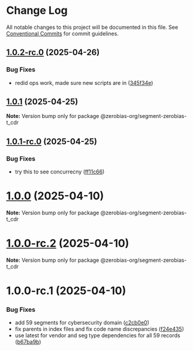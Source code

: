 # Change Log

All notable changes to this project will be documented in this file.
See [Conventional Commits](https://conventionalcommits.org) for commit guidelines.

## [1.0.2-rc.0](https://github.com/zerobias-org/segment/compare/@zerobias-org/segment-zerobias-t_cdr@1.0.1...@zerobias-org/segment-zerobias-t_cdr@1.0.2-rc.0) (2025-04-26)


### Bug Fixes

* redid ops work, made sure new scripts are in ([345f34e](https://github.com/zerobias-org/segment/commit/345f34ec926029dc141943b3e321676adb4a2888))





## [1.0.1](https://github.com/zerobias-org/segment/compare/@zerobias-org/segment-zerobias-t_cdr@1.0.1-rc.0...@zerobias-org/segment-zerobias-t_cdr@1.0.1) (2025-04-25)

**Note:** Version bump only for package @zerobias-org/segment-zerobias-t_cdr





## [1.0.1-rc.0](https://github.com/zerobias-org/segment/compare/@zerobias-org/segment-zerobias-t_cdr@1.0.0...@zerobias-org/segment-zerobias-t_cdr@1.0.1-rc.0) (2025-04-25)


### Bug Fixes

* try this to see concurrecny ([ff11c66](https://github.com/zerobias-org/segment/commit/ff11c66d67cb9f185098fd640d4139178d29ae22))





# [1.0.0](https://github.com/zerobias-org/segment/compare/@zerobias-org/segment-zerobias-t_cdr@1.0.0-rc.2...@zerobias-org/segment-zerobias-t_cdr@1.0.0) (2025-04-10)

**Note:** Version bump only for package @zerobias-org/segment-zerobias-t_cdr





# [1.0.0-rc.2](https://github.com/zerobias-org/segment/compare/@zerobias-org/segment-zerobias-t_cdr@1.0.0-rc.1...@zerobias-org/segment-zerobias-t_cdr@1.0.0-rc.2) (2025-04-10)

**Note:** Version bump only for package @zerobias-org/segment-zerobias-t_cdr





# 1.0.0-rc.1 (2025-04-10)


### Bug Fixes

* add 59 segments for cybersecurity domain ([c2cb0e0](https://github.com/zerobias-org/segment/commit/c2cb0e0c1f1eabb51d7f5a6ae6db98c1516fcdbe))
* fix parents in index files and fix code name discrepancies ([f24e435](https://github.com/zerobias-org/segment/commit/f24e4352453caaa05074cc6bb66ee8ed21a4f11d))
* use latest for vendor and seg type dependencies for all 59 records ([b67ba9b](https://github.com/zerobias-org/segment/commit/b67ba9bed7a90fad3b084161ebc603b5b35214b8))
